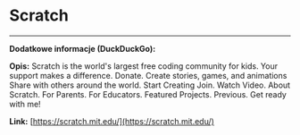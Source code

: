 # Scratch

---

**Dodatkowe informacje (DuckDuckGo):**

**Opis:** Scratch is the world's largest free coding community for kids. Your support makes a difference. Donate. Create stories, games, and animations Share with others around the world. Start Creating Join. Watch Video. About Scratch. For Parents. For Educators. Featured Projects. Previous. Get ready with me!

**Link:** [https://scratch.mit.edu/](https://scratch.mit.edu/)

